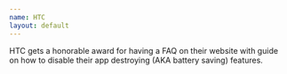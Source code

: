 ```yaml
---
name: HTC
layout: default
---
```


HTC gets a honorable award for having a FAQ on their website with guide on how to disable their app destroying (AKA battery saving) features.